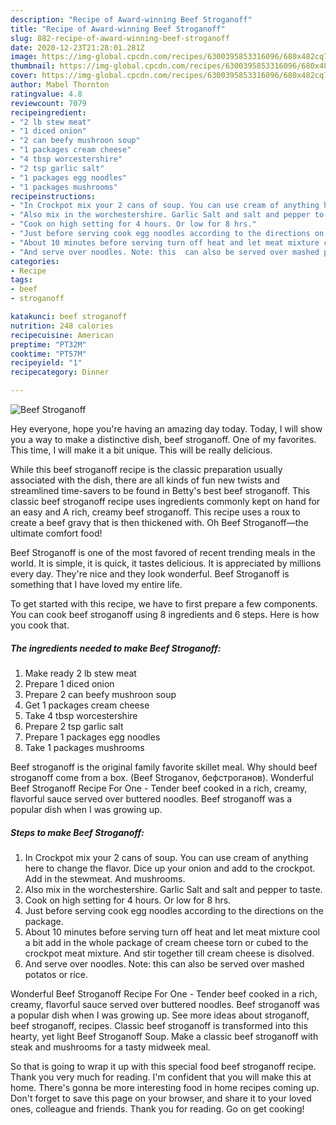 ```yaml
---
description: "Recipe of Award-winning Beef Stroganoff"
title: "Recipe of Award-winning Beef Stroganoff"
slug: 882-recipe-of-award-winning-beef-stroganoff
date: 2020-12-23T21:28:01.281Z
image: https://img-global.cpcdn.com/recipes/6300395853316096/680x482cq70/beef-stroganoff-recipe-main-photo.jpg
thumbnail: https://img-global.cpcdn.com/recipes/6300395853316096/680x482cq70/beef-stroganoff-recipe-main-photo.jpg
cover: https://img-global.cpcdn.com/recipes/6300395853316096/680x482cq70/beef-stroganoff-recipe-main-photo.jpg
author: Mabel Thornton
ratingvalue: 4.8
reviewcount: 7079
recipeingredient:
- "2 lb stew meat"
- "1 diced onion"
- "2 can beefy mushroon soup"
- "1 packages cream cheese"
- "4 tbsp worcestershire"
- "2 tsp garlic salt"
- "1 packages egg noodles"
- "1 packages mushrooms"
recipeinstructions:
- "In Crockpot mix your 2 cans of soup. You can use cream of anything here to change the flavor. Dice up your onion and add to the crockpot. Add in the stewmeat. And mushrooms."
- "Also mix in the worchestershire. Garlic Salt and salt and pepper to taste."
- "Cook on high setting for 4 hours. Or low for 8 hrs."
- "Just before serving cook egg noodles according to the directions on the package."
- "About 10 minutes before serving turn off heat and let meat mixture cool a bit add in the whole package of cream cheese torn or cubed to the crockpot meat mixture. And stir together till cream cheese is disolved."
- "And serve over noodles. Note: this  can also be served over mashed potatos or rice."
categories:
- Recipe
tags:
- beef
- stroganoff

katakunci: beef stroganoff 
nutrition: 248 calories
recipecuisine: American
preptime: "PT32M"
cooktime: "PT57M"
recipeyield: "1"
recipecategory: Dinner

---
```



![Beef Stroganoff](https://img-global.cpcdn.com/recipes/6300395853316096/680x482cq70/beef-stroganoff-recipe-main-photo.jpg)

Hey everyone, hope you're having an amazing day today. Today, I will show you a way to make a distinctive dish, beef stroganoff. One of my favorites. This time, I will make it a bit unique. This will be really delicious.

While this beef stroganoff recipe is the classic preparation usually associated with the dish, there are all kinds of fun new twists and streamlined time-savers to be found in Betty&#39;s best beef stroganoff. This classic beef stroganoff recipe uses ingredients commonly kept on hand for an easy and A rich, creamy beef stroganoff. This recipe uses a roux to create a beef gravy that is then thickened with. Oh Beef Stroganoff—the ultimate comfort food!

Beef Stroganoff is one of the most favored of recent trending meals in the world. It is simple, it is quick, it tastes delicious. It is appreciated by millions every day. They're nice and they look wonderful. Beef Stroganoff is something that I have loved my entire life.


To get started with this recipe, we have to first prepare a few components. You can cook beef stroganoff using 8 ingredients and 6 steps. Here is how you cook that.

<!--inarticleads1-->

##### The ingredients needed to make Beef Stroganoff:

1. Make ready 2 lb stew meat
1. Prepare 1 diced onion
1. Prepare 2 can beefy mushroon soup
1. Get 1 packages cream cheese
1. Take 4 tbsp worcestershire
1. Prepare 2 tsp garlic salt
1. Prepare 1 packages egg noodles
1. Take 1 packages mushrooms


Beef stroganoff is the original family favorite skillet meal. Why should beef stroganoff come from a box. (Beef Stroganov, бефстроганов). Wonderful Beef Stroganoff Recipe For One - Tender beef cooked in a rich, creamy, flavorful sauce served over buttered noodles. Beef stroganoff was a popular dish when I was growing up. 

<!--inarticleads2-->

##### Steps to make Beef Stroganoff:

1. In Crockpot mix your 2 cans of soup. You can use cream of anything here to change the flavor. Dice up your onion and add to the crockpot. Add in the stewmeat. And mushrooms.
1. Also mix in the worchestershire. Garlic Salt and salt and pepper to taste.
1. Cook on high setting for 4 hours. Or low for 8 hrs.
1. Just before serving cook egg noodles according to the directions on the package.
1. About 10 minutes before serving turn off heat and let meat mixture cool a bit add in the whole package of cream cheese torn or cubed to the crockpot meat mixture. And stir together till cream cheese is disolved.
1. And serve over noodles. Note: this  can also be served over mashed potatos or rice.


Wonderful Beef Stroganoff Recipe For One - Tender beef cooked in a rich, creamy, flavorful sauce served over buttered noodles. Beef stroganoff was a popular dish when I was growing up. See more ideas about stroganoff, beef stroganoff, recipes. Classic beef stroganoff is transformed into this hearty, yet light Beef Stroganoff Soup. Make a classic beef stroganoff with steak and mushrooms for a tasty midweek meal. 

So that is going to wrap it up with this special food beef stroganoff recipe. Thank you very much for reading. I'm confident that you will make this at home. There's gonna be more interesting food in home recipes coming up. Don't forget to save this page on your browser, and share it to your loved ones, colleague and friends. Thank you for reading. Go on get cooking!

